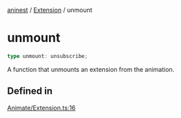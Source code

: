 [aninest](../../index.md) / [Extension](../index.md) / unmount

# unmount

```ts
type unmount: unsubscribe;
```

A function that unmounts an extension from the animation.

## Defined in

[Animate/Extension.ts:16](https://github.com/zphrs/aninest/blob/93165c72e5bf58f07554172fb8f04e60bd3cd7ed/core/src/Animate/Extension.ts#L16)
